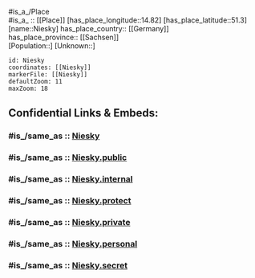 ﻿---
confidential: public
isDeleted: false
location:
- 51.3
- 14.82
mapmarker: city
mapzoom:
- 7
- 12
SpocWebEntityId: 32913
tags:
- geo/City
type: City
---

#is_a_/Place  
#is_a_ :: [[Place]] 
[has_place_longitude::14.82] 
[has_place_latitude::51.3] 
[name::Niesky] 
has_place_country:: [[Germany]]  
has_place_province:: [[Sachsen]]  
[Population::] 
[Unknown::] 


```leaflet
id: Niesky
coordinates: [[Niesky]] 
markerFile: [[Niesky]] 
defaultZoom: 11 
maxZoom: 18
```


## Confidential Links & Embeds: 

### #is_/same_as :: [Niesky](/_Standards/Earth/Continent/Europe/Europe~Central/Germany/Germany~East/Sachsen/counties~Sachsen/Görlitz/cities~Görlitz/Niesky.md) 

### #is_/same_as :: [Niesky.public](/_public/Earth/Continent/Europe/Europe~Central/Germany/Germany~East/Sachsen/counties~Sachsen/Görlitz/cities~Görlitz/Niesky.public.md) 

### #is_/same_as :: [Niesky.internal](/_internal/Earth/Continent/Europe/Europe~Central/Germany/Germany~East/Sachsen/counties~Sachsen/Görlitz/cities~Görlitz/Niesky.internal.md) 

### #is_/same_as :: [Niesky.protect](/_protect/Earth/Continent/Europe/Europe~Central/Germany/Germany~East/Sachsen/counties~Sachsen/Görlitz/cities~Görlitz/Niesky.protect.md) 

### #is_/same_as :: [Niesky.private](/_private/Earth/Continent/Europe/Europe~Central/Germany/Germany~East/Sachsen/counties~Sachsen/Görlitz/cities~Görlitz/Niesky.private.md) 

### #is_/same_as :: [Niesky.personal](/_personal/Earth/Continent/Europe/Europe~Central/Germany/Germany~East/Sachsen/counties~Sachsen/Görlitz/cities~Görlitz/Niesky.personal.md) 

### #is_/same_as :: [Niesky.secret](/_secret/Earth/Continent/Europe/Europe~Central/Germany/Germany~East/Sachsen/counties~Sachsen/Görlitz/cities~Görlitz/Niesky.secret.md)

